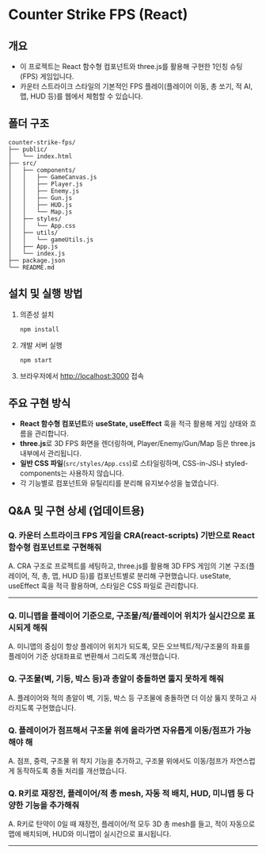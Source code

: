 # Counter Strike FPS (React)

## 개요
- 이 프로젝트는 React 함수형 컴포넌트와 three.js를 활용해 구현한 1인칭 슈팅(FPS) 게임입니다.
- 카운터 스트라이크 스타일의 기본적인 FPS 플레이(플레이어 이동, 총 쏘기, 적 AI, 맵, HUD 등)를 웹에서 체험할 수 있습니다.

## 폴더 구조
```
counter-strike-fps/
├── public/
│   └── index.html
├── src/
│   ├── components/
│   │   ├── GameCanvas.js
│   │   ├── Player.js
│   │   ├── Enemy.js
│   │   ├── Gun.js
│   │   ├── HUD.js
│   │   └── Map.js
│   ├── styles/
│   │   └── App.css
│   ├── utils/
│   │   └── gameUtils.js
│   ├── App.js
│   └── index.js
├── package.json
└── README.md
```

## 설치 및 실행 방법
1. 의존성 설치  
   ```
   npm install
   ```
2. 개발 서버 실행  
   ```
   npm start
   ```
3. 브라우저에서 [http://localhost:3000](http://localhost:3000) 접속

## 주요 구현 방식
- **React 함수형 컴포넌트**와 **useState, useEffect** 훅을 적극 활용해 게임 상태와 흐름을 관리합니다.
- **three.js**로 3D FPS 화면을 렌더링하며, Player/Enemy/Gun/Map 등은 three.js 내부에서 관리됩니다.
- **일반 CSS 파일**(`src/styles/App.css`)로 스타일링하며, CSS-in-JS나 styled-components는 사용하지 않습니다.
- 각 기능별로 컴포넌트와 유틸리티를 분리해 유지보수성을 높였습니다.

## Q&A 및 구현 상세 (업데이트용)
### Q. 카운터 스트라이크 FPS 게임을 CRA(react-scripts) 기반으로 React 함수형 컴포넌트로 구현해줘
A. CRA 구조로 프로젝트를 세팅하고, three.js를 활용해 3D FPS 게임의 기본 구조(플레이어, 적, 총, 맵, HUD 등)를 컴포넌트별로 분리해 구현했습니다. useState, useEffect 훅을 적극 활용하며, 스타일은 CSS 파일로 관리합니다.

---

### Q. 미니맵을 플레이어 기준으로, 구조물/적/플레이어 위치가 실시간으로 표시되게 해줘
A. 미니맵의 중심이 항상 플레이어 위치가 되도록, 모든 오브젝트/적/구조물의 좌표를 플레이어 기준 상대좌표로 변환해서 그리도록 개선했습니다.

### Q. 구조물(벽, 기둥, 박스 등)과 총알이 충돌하면 뚫지 못하게 해줘
A. 플레이어와 적의 총알이 벽, 기둥, 박스 등 구조물에 충돌하면 더 이상 뚫지 못하고 사라지도록 구현했습니다.

### Q. 플레이어가 점프해서 구조물 위에 올라가면 자유롭게 이동/점프가 가능해야 해
A. 점프, 중력, 구조물 위 착지 기능을 추가하고, 구조물 위에서도 이동/점프가 자연스럽게 동작하도록 충돌 처리를 개선했습니다.

### Q. R키로 재장전, 플레이어/적 총 mesh, 자동 적 배치, HUD, 미니맵 등 다양한 기능을 추가해줘
A. R키로 탄약이 0일 때 재장전, 플레이어/적 모두 3D 총 mesh를 들고, 적이 자동으로 맵에 배치되며, HUD와 미니맵이 실시간으로 표시됩니다.

---